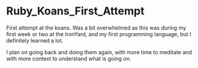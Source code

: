 # Ruby_Koans_First_Attempt

First attempt at the koans. Was a bit overwhelmed as this was during my first week or two at the IronYard, and my first programming language, but I definitely learned a lot.  

I plan on going back and doing them again, with more time to meditate and with more context to understand what is going on. 